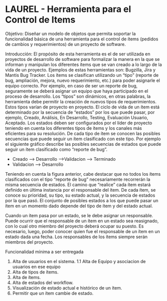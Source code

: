 LAUREL - Herramienta para el Control de Items
======

Objetivo:
Diseñar un modelo de objetos que permita soportar la funcionalidad básica de una herramienta para el control de ítems (pedidos de cambios y requerimientos) de un proyecto de software.

Introducción:
El propósito de esta herramienta es el de ser utilizada en proyectos de desarrollo de software para formalizar la manera en la que se informan y manipulan los diferentes ítems que se van creado a lo largo de la vida de un proyecto. Ejemplos de estas herramientas son: Bugzilla, Jira y Mantis Bug Tracker.
Los ítems se clasifican utilizando un “tipo” (reporte de bug, ampliación, mejora, nuevo requerimiento, etc.) para poder asignarle el equipo correcto. Por ejemplo, en caso de ser un reporte de bug, seguramente se deberá asignar un equipo que haya participado en el proceso de desarrollo. Los “tipos” son dinámicos, en otras palabras, la herramienta debe permitir la creación de nuevos tipos de requerimientos. Estos tipos varían de proyecto en proyecto.
El ciclo de vida de un ítem está determinado por la secuencia de “estados” por los que puede pasar, por ejemplo, Creado, Análisis, En Desarrollo, Testing, Evaluación Usuario, Aceptado. Los estados deben ser configurados por el líder de proyecto teniendo en cuenta los diferentes tipos de ítems y los canales más eficientes para su resolución.
De cada tipo de ítem se conocen las posibles secuencias que puede seguir un ítem clasificado con este tipo. Por ejemplo el siguiente gráfico describe las posibles secuencias de estados que puede seguir un ítem clasificado como “reporte de bug”.

* Creado --> Desarrollo -->Validacion --> Terminado
* Validacion --> Desarrollo

Teniendo en cuenta la figura anterior, cabe destacar que no todos los ítems clasificados con el tipo “reporte de bug” necesariamente recorrerán la misma secuencia de estados. El camino que “realice” cada ítem estará definido en última instancia por el responsable del ítem.
De cada ítem, se conoce su prioridad, su tipo, su estado actual, y la secuencia de estados por la que pasó. El conjunto de posibles estados a los que puede pasar un ítem en un momento dado depende del tipo de ítem y del estado actual.

Cuando un ítem pasa por un estado, se le debe asignar un responsable. Puede ocurrir que el responsable de un ítem en un estado sea reasignado, con lo cual otro miembro del proyecto deberá ocupar su puesto. Es necesario, luego, poder conocer quien fue el responsable de un ítem en un estado dada una fecha. Los responsables de los ítems siempre serán miembros del proyecto.

Funcionalidad mínima a ser entregada
  1. Alta de usuarios en el sistema.
  1.1 Alta de Equipo y asociacion de usuarios en ese equipo
  2. Alta de tipos de ítems.
  3. Alta de ítems.
  4. Alta de estados del workflow.
  5. Visualización de estado actual e histórico de un ítem.
  6. Permitir que un ítem cambie de estado.
